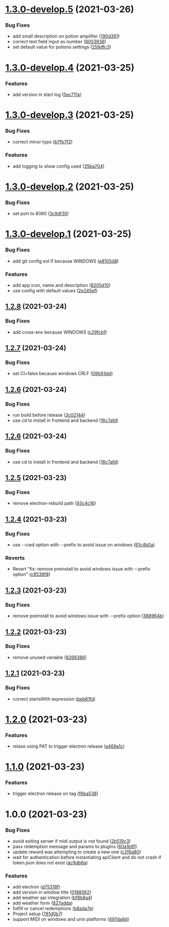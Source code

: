 # [1.3.0-develop.5](https://github.com/acouvreur/twitch-channel-points-hackathon/compare/v1.3.0-develop.4...v1.3.0-develop.5) (2021-03-26)


### Bug Fixes

* add small description on potion amplifier ([190d361](https://github.com/acouvreur/twitch-channel-points-hackathon/commit/190d361939534f1758b4fabca1778b6bb14b462c))
* correct text field input as number ([8003938](https://github.com/acouvreur/twitch-channel-points-hackathon/commit/8003938b730c819ce719140e15e1f5e662ce06c9))
* set default value for potions settings ([259dfc3](https://github.com/acouvreur/twitch-channel-points-hackathon/commit/259dfc386b4ccd0fe570a98e7ff245b79c5e7340))

# [1.3.0-develop.4](https://github.com/acouvreur/twitch-channel-points-hackathon/compare/v1.3.0-develop.3...v1.3.0-develop.4) (2021-03-25)


### Features

* add version in start log ([5ec711a](https://github.com/acouvreur/twitch-channel-points-hackathon/commit/5ec711a8e38db6bc81f447e7afb7b440ffdf0096))

# [1.3.0-develop.3](https://github.com/acouvreur/twitch-channel-points-hackathon/compare/v1.3.0-develop.2...v1.3.0-develop.3) (2021-03-25)


### Bug Fixes

* correct minor typo ([b7fb7f2](https://github.com/acouvreur/twitch-channel-points-hackathon/commit/b7fb7f29ce4964f967487ddecf8fb40e6d59759b))


### Features

* add logging to show config used ([35ba704](https://github.com/acouvreur/twitch-channel-points-hackathon/commit/35ba70413f7b1174cb1b53b5495b302dc1bf7c58))

# [1.3.0-develop.2](https://github.com/acouvreur/twitch-channel-points-hackathon/compare/v1.3.0-develop.1...v1.3.0-develop.2) (2021-03-25)


### Bug Fixes

* set port to 8080 ([3c9df35](https://github.com/acouvreur/twitch-channel-points-hackathon/commit/3c9df357945e98acec378fd5e0425cd46fbc0ee2))

# [1.3.0-develop.1](https://github.com/acouvreur/twitch-channel-points-hackathon/compare/v1.2.8...v1.3.0-develop.1) (2021-03-25)


### Bug Fixes

* add git config eol lf because WINDOWS ([e8105d8](https://github.com/acouvreur/twitch-channel-points-hackathon/commit/e8105d899ba63517c2436926782765a51988a9c0))


### Features

* add app icon, name and description ([8205d10](https://github.com/acouvreur/twitch-channel-points-hackathon/commit/8205d101eba68a3aeb208171ffd5b4175022c9b8))
* use config with default values ([2e245ef](https://github.com/acouvreur/twitch-channel-points-hackathon/commit/2e245ef3398724ef12e1fc62ce31f172794a3d76))

## [1.2.8](https://github.com/acouvreur/twitch-channel-points-hackathon/compare/v1.2.7...v1.2.8) (2021-03-24)


### Bug Fixes

* add cross-env because WINDOWS ([c29fcb1](https://github.com/acouvreur/twitch-channel-points-hackathon/commit/c29fcb1cd54905c4616c2e2d18ac714966feec88))

## [1.2.7](https://github.com/acouvreur/twitch-channel-points-hackathon/compare/v1.2.6...v1.2.7) (2021-03-24)


### Bug Fixes

* set CI=false because windows CRLF ([09b93dd](https://github.com/acouvreur/twitch-channel-points-hackathon/commit/09b93dd8be4a8e2acbf88d0fd185d8ab6b69f47e))

## [1.2.6](https://github.com/acouvreur/twitch-channel-points-hackathon/compare/v1.2.5...v1.2.6) (2021-03-24)


### Bug Fixes

* run build before release ([3c02144](https://github.com/acouvreur/twitch-channel-points-hackathon/commit/3c021446eef9d4bf3caa279d69362f8ef21bc70f))
* use cd to install in frontend and backend ([16c7afd](https://github.com/acouvreur/twitch-channel-points-hackathon/commit/16c7afd3e08d8af57b7873778aef118ee65796a4))

## [1.2.6](https://github.com/acouvreur/twitch-channel-points-hackathon/compare/v1.2.5...v1.2.6) (2021-03-24)


### Bug Fixes

* use cd to install in frontend and backend ([16c7afd](https://github.com/acouvreur/twitch-channel-points-hackathon/commit/16c7afd3e08d8af57b7873778aef118ee65796a4))

## [1.2.5](https://github.com/acouvreur/twitch-channel-points-hackathon/compare/v1.2.4...v1.2.5) (2021-03-23)


### Bug Fixes

* remove electron-rebuild path ([93c4c16](https://github.com/acouvreur/twitch-channel-points-hackathon/commit/93c4c1662555fd6fd55cb7696ef6277b3068a30f))

## [1.2.4](https://github.com/acouvreur/twitch-channel-points-hackathon/compare/v1.2.3...v1.2.4) (2021-03-23)


### Bug Fixes

* use --cwd option with --prefix to avoid issue on windows ([61c4b0a](https://github.com/acouvreur/twitch-channel-points-hackathon/commit/61c4b0a130718f00a95243f24b110412299884ab))


### Reverts

* Revert "fix: remove preinstall to avoid windows issue with --prefix option" ([c8538f8](https://github.com/acouvreur/twitch-channel-points-hackathon/commit/c8538f81d22568762850d235011c3adb8359fd5d))

## [1.2.3](https://github.com/acouvreur/twitch-channel-points-hackathon/compare/v1.2.2...v1.2.3) (2021-03-23)


### Bug Fixes

* remove preinstall to avoid windows issue with --prefix option ([388964b](https://github.com/acouvreur/twitch-channel-points-hackathon/commit/388964b78872f5f85931cf0d6e8bd48b68a3ebdf))

## [1.2.2](https://github.com/acouvreur/twitch-channel-points-hackathon/compare/v1.2.1...v1.2.2) (2021-03-23)


### Bug Fixes

* remove unused variable ([8268386](https://github.com/acouvreur/twitch-channel-points-hackathon/commit/8268386371b7377b38bbfb97ac4614a8e66a808e))

## [1.2.1](https://github.com/acouvreur/twitch-channel-points-hackathon/compare/v1.2.0...v1.2.1) (2021-03-23)


### Bug Fixes

* correct startsWith expression ([beb61fd](https://github.com/acouvreur/twitch-channel-points-hackathon/commit/beb61fd9f4a48d2237b01ce1ca2e50d7bb22e4c7))

# [1.2.0](https://github.com/acouvreur/twitch-channel-points-hackathon/compare/v1.1.0...v1.2.0) (2021-03-23)


### Features

* relase using PAT to trigger electron release ([a469a1c](https://github.com/acouvreur/twitch-channel-points-hackathon/commit/a469a1c1a45e4d44f4e0e860a1adc0ebfc83894a))

# [1.1.0](https://github.com/acouvreur/twitch-channel-points-hackathon/compare/v1.0.0...v1.1.0) (2021-03-23)


### Features

* trigger electron release on tag ([f6ba538](https://github.com/acouvreur/twitch-channel-points-hackathon/commit/f6ba5381452f638f1d2726c86e94c6b3cd4aca20))

# 1.0.0 (2021-03-23)


### Bug Fixes

* avoid exiting server if midi output is not found ([2b519c3](https://github.com/acouvreur/twitch-channel-points-hackathon/commit/2b519c36a7c2a542753a0a4d5651315b94f51f51))
* pass redemption message and params to plugins ([60a1b91](https://github.com/acouvreur/twitch-channel-points-hackathon/commit/60a1b91a469b6e6597da232b21f3c2fa93537a11))
* update reward was attempting to create a new one ([c2f6a80](https://github.com/acouvreur/twitch-channel-points-hackathon/commit/c2f6a80785e5c3eea0c0033601733ae09740ea1b))
* wait for authentication before instantiating apiClient and do not crash if token.json does not exist ([ac9db6a](https://github.com/acouvreur/twitch-channel-points-hackathon/commit/ac9db6ab9329ff3290872d406689d368dbab34ff))


### Features

* add electron ([d75318f](https://github.com/acouvreur/twitch-channel-points-hackathon/commit/d75318f5f5fd7d064a26bedf479d81e3a98b49b0))
* add version in window title ([0188562](https://github.com/acouvreur/twitch-channel-points-hackathon/commit/0188562e4d733c3ceba13ecf5975cc02557fe705))
* add weather api integration ([bf8b8a4](https://github.com/acouvreur/twitch-channel-points-hackathon/commit/bf8b8a495204c84fe602f2a48ebb85d5e1ff6a0f))
* add weather form ([827adda](https://github.com/acouvreur/twitch-channel-points-hackathon/commit/827adda1dfd6962c0930fda8723053789a35782f))
* fulfill or cancel redemptions ([b8ada7e](https://github.com/acouvreur/twitch-channel-points-hackathon/commit/b8ada7e0a63b47a12d7912e6768fe0558a9dfd20))
* Project setup ([761d0b7](https://github.com/acouvreur/twitch-channel-points-hackathon/commit/761d0b7e969d9bf6a4ff7f5c64ddc2482f3496e4))
* support MIDI on windows and unix platforms ([497da8d](https://github.com/acouvreur/twitch-channel-points-hackathon/commit/497da8d76ff48e93698da1626c6efb0c8acacccf))
